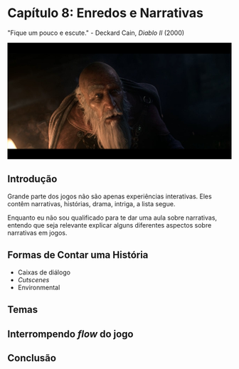 
# Capítulo 8: Enredos e Narrativas
"Fique um pouco e escute." - Deckard Cain, _Diablo II_ (2000)

![Capítulo 8 capa](../Arquivos/Imagens/capa_08.jpg 'Stay a while and listen.')

## Introdução
Grande parte dos jogos não são apenas experiências interativas. Eles contêm narrativas, histórias, drama, intriga, a lista segue.

Enquanto eu não sou qualificado para te dar uma aula sobre narrativas, entendo que seja relevante explicar alguns diferentes aspectos sobre narrativas em jogos.

## Formas de Contar uma História
- Caixas de diálogo
- _Cutscenes_
- Environmental

## Temas

## Interrompendo _flow_ do jogo

## Conclusão
